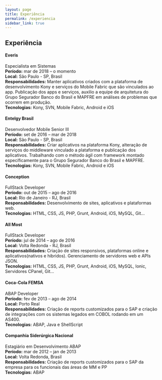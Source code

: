 ```yaml
---
layout: page
title: Experiência
permalink: /experiencia
sidebar_link: true
---
```


## Experiência

#### Everis
Especialista em Sistemas
<br/>__Período:__ mar de 2018 – o momento
<br/>__Local:__ São Paulo - SP, Brasil
<br/>__Responsabilidades:__ 
Manter aplicativos criados com a plataforma de desenvolvimento Kony e serviços do Mobile Fabric que são vinculados ao app. Publicação dos apps e serviços, auxilio a equipe de arquitetura do Grupo Segurador Banco do Brasil e MAPFRE em análises de problemas que ocorrem em produção. 
<br/>__Tecnologias:__ Kony, SVN, Mobile Fabric, Android e iOS

#### Entelgy Brasil
Desenvolvedor Mobile Senior III
<br/>__Período:__ set de 2016 – mar de 2018
<br/>__Local:__ São Paulo - SP, Brasil
<br/>__Responsabilidades:__ Criar aplicativos na plataforma Kony, alteração de serviços do middleware vinculado a plataforma e publicação dos aplicativos. Trabalhando com o método ágil com framework montado específicamente para o Grupo Segurador Banco do Brasil e MAPFRE.
<br/>__Tecnologias:__ Kony, SVN, Mobile Fabric, Android e iOS

#### Conception
FullStack Developer
<br/>__Período:__ out de 2015 – ago de 2016
<br/>__Local:__ Rio de Janeiro - RJ, Brasil
<br/>__Responsabilidades:__ Desenvolvimento de sites, aplicativos e plataformas web. 
<br/>__Tecnologias:__ HTML, CSS, JS, PHP, Grunt, Android, iOS, MySQL, Git...


#### All Most
FullStack Developer
<br/>__Período:__ jul de 2014 – ago de 2016
<br/>__Local:__ Volta Redonda - RJ, Brasil
<br/>__Responsabilidades:__ Criação de sites responsivos, plataformas online e aplicativos(nativos e hibridos). Gerenciamento de servidores web e APIs JSON.
<br/>__Tecnologias:__ HTML, CSS, JS, PHP, Grunt, Android, iOS, MySQL, Ionic, Servidores CPanel, Git...


#### Coca-Cola FEMSA
ABAP Developer
<br/>__Período:__ fev de 2013 – ago de 2014
<br/>__Local:__ Porto Real
<br/>__Responsabilidades:__ Criação de reports customizados para o SAP e criação de integrações com os sistemas legados em COBOL rodando em um AS400. 
<br/>__Tecnologias:__ ABAP, Java e ShellScript


#### Companhia Siderúrgica Nacional
Estagiário em Desenvolvimento ABAP
<br/>__Período:__ mar de 2012 – jan de 2013
<br/>__Local:__ Volta Redonda, Brasil
<br/>__Responsabilidades:__ Criação de reports customizados para o SAP da empresa para os funcionais das áreas de MM e PP
<br/>__Tecnologias:__ ABAP